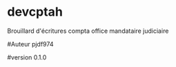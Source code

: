 # devcptah
Brouillard d'écritures compta office mandataire judiciaire

#Auteur 
pjdf974

#version
0.1.0 
